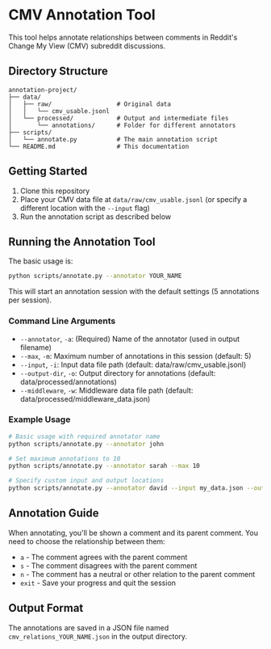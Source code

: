 # CMV Annotation Tool

This tool helps annotate relationships between comments in Reddit's Change My View (CMV) subreddit discussions.

## Directory Structure

```
annotation-project/
├── data/
│   ├── raw/                  # Original data
│   │   └── cmv_usable.jsonl
│   └── processed/            # Output and intermediate files
│       └── annotations/      # Folder for different annotators
├── scripts/
│   └── annotate.py           # The main annotation script
└── README.md                 # This documentation
```

## Getting Started

1. Clone this repository
2. Place your CMV data file at `data/raw/cmv_usable.jsonl` (or specify a different location with the `--input` flag)
3. Run the annotation script as described below

## Running the Annotation Tool

The basic usage is:

```bash
python scripts/annotate.py --annotator YOUR_NAME
```

This will start an annotation session with the default settings (5 annotations per session).

### Command Line Arguments

- `--annotator`, `-a`: (Required) Name of the annotator (used in output filename)
- `--max`, `-m`: Maximum number of annotations in this session (default: 5)
- `--input`, `-i`: Input data file path (default: data/raw/cmv_usable.jsonl)
- `--output-dir`, `-o`: Output directory for annotations (default: data/processed/annotations)
- `--middleware`, `-w`: Middleware data file path (default: data/processed/middleware_data.json)

### Example Usage

```bash
# Basic usage with required annotator name
python scripts/annotate.py --annotator john

# Set maximum annotations to 10
python scripts/annotate.py --annotator sarah --max 10

# Specify custom input and output locations
python scripts/annotate.py --annotator david --input my_data.json --output-dir my_annotations
```

## Annotation Guide

When annotating, you'll be shown a comment and its parent comment. You need to choose the relationship between them:

- `a` - The comment agrees with the parent comment
- `s` - The comment disagrees with the parent comment
- `n` - The comment has a neutral or other relation to the parent comment
- `exit` - Save your progress and quit the session

## Output Format

The annotations are saved in a JSON file named `cmv_relations_YOUR_NAME.json` in the output directory.

